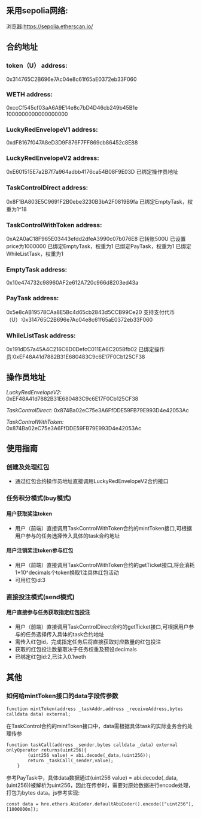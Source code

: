 ## 采用sepolia网络:
浏览器:https://sepolia.etherscan.io/

## 合约地址
### token（U） address:
0x314765C2B696e7Ac04e8c61f65aE0372eb33F060

### WETH address:
0xccCf545cf03aA6A9E14e8c7bD4D46cb249b45B1e
1000000000000000000

### LuckyRedEnvelopeV1 address:
0xdF8167f047A8eD3D9F876F7FF869cb86452c8E88

### LuckyRedEnvelopeV2 address:
0xE601515E7a2B7f7a964adbb4176ca54B08F9E03D
已绑定操作员地址

### TaskControlDirect address:
0x8F1BA803E5C9691F2B0ebe3230B3bA2F0819B9fa
已绑定EmptyTask，权重为1^18

### TaskControlWithToken address:
0xA2A0aC18F965E03443efdd2dfeA3990c07b076E8
已转账500U
已设置price为1000000
已绑定EmptyTask，权重为1
已绑定PayTask，权重为1
已绑定WhileListTask，权重为1

### EmptyTask address:
0x10e474732c98960AF2e612A720c966d8203ed43a

### PayTask address:
0x5e8cAB19578CAa8E5Bc4d65cb2843d5CCB99Ce20
支持支付代币（U）:0x314765C2B696e7Ac04e8c61f65aE0372eb33F060

### WhileListTask address:
0x191dD57a45A4C216C6D0DefcC011EA6C2058fb02
已绑定操作员:0xEF48A41d7882B31E680483C9c6E17F0Cb125CF38

## 操作员地址
*LuckyRedEnvelopeV2:*
0xEF48A41d7882B31E680483C9c6E17F0Cb125CF38

*TaskControlDirect:*
0x874Ba02eC75e3A6FfDDE59FB79E993D4e42053Ac

*TaskControlWithToken:*
0x874Ba02eC75e3A6FfDDE59FB79E993D4e42053Ac


## 使用指南

### 创建及处理红包
+ 通过红包合约操作员地址直接调用LuckyRedEnvelopeV2合约接口



### 任务积分模式(buy模式)
#### 用户获取奖注token
+ 用户（前端）直接调用TaskControlWithToken合约的mintToken接口,可根据用户参与的任务选择传入具体的task合约地址

#### 用户注销奖注token参与红包
+ 用户（前端）直接调用TaskControlWithToken合约的getTicket接口,将会消耗1*10^decimals个token换取1注具体红包活动
+ 可用红包id:3




### 直接投注模式(send模式)
#### 用户直接参与任务获取指定红包投注
+ 用户（前端）直接调用TaskControlDirect合约的getTicket接口,可根据用户参与的任务选择传入具体的task合约地址
+ 需传入红包id，完成指定任务后将直接获取对应数量的红包投注
+ 获取的红包投注数量取决于任务权重及预设decimals
+ 已绑定红包id:2,已注入0.1weth



## 其他
### 如何给mintToken接口的data字段传参数
```
function mintToken(address _taskAddr,address _receiveAddress,bytes calldata data) external;
```
在TaskControl合约的mintToken接口中，data需根据具体task的实际业务合约处理传参
```
function taskCall(address _sender,bytes calldata _data) external  onlyOperator returns(uint256){
        (uint256 value) = abi.decode(_data,(uint256));
        return _taskCall(_sender,value);
    }
```
参考PayTask中，具体data数据通过(uint256 value) = abi.decode(_data,(uint256))被解析为uint256，因此在传参时，需要对原始数据进行encode处理，打包为bytes data。js参考实现:
```
const data = hre.ethers.AbiCoder.defaultAbiCoder().encode(["uint256"],[1000000n]);
```